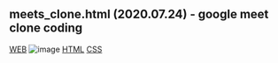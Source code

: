 ## meets_clone.html (2020.07.24) - google meet clone coding
[WEB](https://seryoungshim.github.io/gj-aischool-web/meets_clone/meets_clone.html)
![image](https://user-images.githubusercontent.com/45345120/88351583-cce91200-cd91-11ea-9be6-adfa5523bc80.png)
[HTML](https://github.com/SeryoungShim/gj-aischool-web/blob/master/meets_clone/meets_clone.html)
[CSS](https://github.com/SeryoungShim/gj-aischool-web/tree/master/meets_clone/CSS)